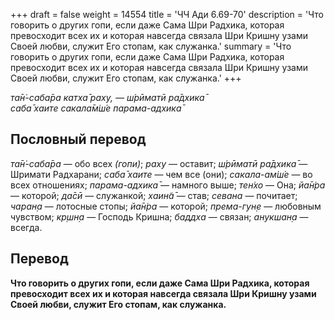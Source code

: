 +++
draft = false
weight = 14554
title = 'ЧЧ Ади 6.69-70'
description = 'Что говорить о других гопи, если даже Сама Шри Радхика, которая превосходит всех их и которая навсегда связала Шри Кришну узами Своей любви, служит Его стопам, как служанка.'
summary = 'Что говорить о других гопи, если даже Сама Шри Радхика, которая превосходит всех их и которая навсегда связала Шри Кришну узами Своей любви, служит Его стопам, как служанка.'
+++

_та̄н̇-саба̄ра катха̄ раху, — ш́рӣматӣ ра̄дхика̄  
саба̄ хаите сакала̄м̇ш́е парама-адхика̄_

## Пословный перевод

_та̄н̇_\-_саба̄ра_ — обо всех _(гопи)_; _раху_ — оставит; _ш́рӣматӣ_ _ра̄дхика̄_ — Шримати Радхарани; _саба̄_ _хаите_ — чем все (они); _сакала_\-_ам̇ш́е_ — во всех отношениях; _парама_\-_адхика̄_ — намного выше; _тен̇хо_ — Она; _йа̄н̇ра_ — которой; _да̄сӣ_ — служанкой; _хаин̃а̄_ — став; _севана_ — почитает; _чаран̣а_ — лотосные стопы; _йа̄н̇ра_ — которой; _према_\-_гун̣е_ — любовным чувством; _кр̣шн̣а_ — Господь Кришна; _баддха_ — связан; _анукшан̣а_ — всегда.

## Перевод

**Что говорить о других гопи, если даже Сама Шри Радхика, которая превосходит всех их и которая навсегда связала Шри Кришну узами Своей любви, служит Его стопам, как служанка.**
